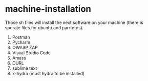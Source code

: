 # machine-installation

Those sh files will install the next software on your machine (there is sperate files for ubuntu and parrtotos).

1. Postman
2. Pycharm
3. OWASP ZAP
4. Visual Studio Code
5. Amass
6. CURL
7. sublime text
8. x-hydra (must hydra to be installed)
